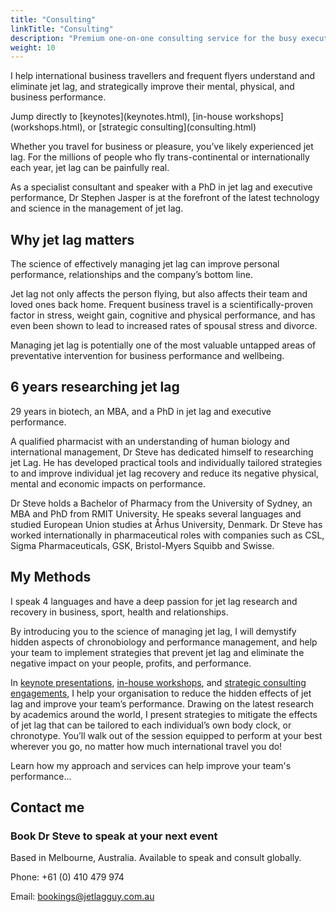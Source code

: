 ```yaml
---
title: "Consulting"
linkTitle: "Consulting"
description: "Premium one-on-one consulting service for the busy executive who frequently travels internationally"
weight: 10
---
```


I help international business travellers and frequent flyers understand and eliminate jet lag, and strategically improve their mental, physical, and business performance.

<!--more-->

<aside>Jump directly to [keynotes](keynotes.html), [in-house workshops](workshops.html), or [strategic consulting](consulting.html)</aside>

Whether you travel for business or pleasure, you’ve likely experienced jet lag. For the millions of people who fly trans-continental or internationally each year, jet lag can be painfully real.

As a specialist consultant and speaker with a PhD in jet lag and executive performance, Dr Stephen Jasper is at the forefront of the latest technology and science in the management of jet lag.

## Why jet lag matters

The science of effectively managing jet lag can improve personal performance, relationships and the company’s bottom line.

Jet lag not only affects the person flying, but also affects their team and loved ones back home. Frequent business travel is a scientifically-proven factor in stress, weight gain, cognitive and physical performance, and has even been shown to lead to increased rates of spousal stress and divorce.

Managing jet lag is potentially one of the most valuable untapped areas of preventative intervention for business performance and wellbeing.

## 6 years researching jet lag

<aside>29 years in biotech, an MBA, and a PhD in jet lag and executive performance.</aside>

A qualified pharmacist with an understanding of human biology and international management, Dr Steve has dedicated himself to researching jet Lag. He has developed practical tools and individually tailored strategies to and improve individual jet lag recovery and reduce its negative physical, mental and economic impacts on performance.

Dr Steve holds a Bachelor of Pharmacy from the University of Sydney, an MBA and PhD from RMIT University. He speaks several languages and studied European Union studies at Århus University, Denmark. Dr Steve has worked internationally in pharmaceutical roles with companies such as CSL, Sigma Pharmaceuticals, GSK, Bristol-Myers Squibb and Swisse.

## My Methods

<aside>I speak 4 languages and have a deep passion for jet lag research and recovery in business, sport, health and relationships.</aside>

By introducing you to the science of managing jet lag, I will demystify hidden aspects of chronobiology and performance management, and help your team to implement strategies that prevent jet lag and eliminate the negative impact on your people, profits, and performance.

In [keynote presentations](keynotes), [in-house workshops](workshops), and [strategic consulting engagements](strategic-consulting), I help your organisation to reduce the hidden effects of jet lag and improve your team’s performance. Drawing on the latest research by academics around the world, I present strategies to mitigate the effects of jet lag that can be tailored to each individual’s own body clock, or chronotype. You’ll walk out of the session equipped to perform at your best wherever you go, no matter how much international travel you do!

Learn how my approach and services can help improve your team's performance...

## Contact me

### Book Dr Steve to speak at your next event

<aside>Based in Melbourne, Australia. Available to speak and consult globally.</aside>

Phone: +61 (0) 410 479 974

Email: [bookings@jetlagguy.com.au](mailto:bookings@jetlagguy.com.au)
